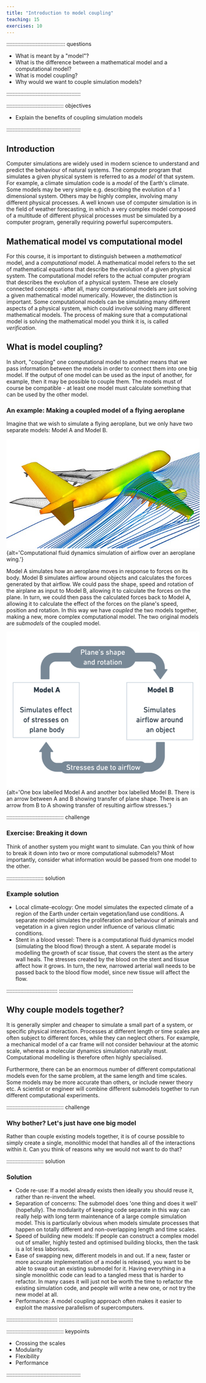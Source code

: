 ```yaml
---
title: "Introduction to model coupling"
teaching: 15
exercises: 10
---
```


:::::::::::::::::::::::::::::::::::::: questions 

- What is meant by a "model"?
- What is the difference between a mathematical model and a computational model?
- What is model coupling?
- Why would we want to couple simulation models?

::::::::::::::::::::::::::::::::::::::::::::::::

::::::::::::::::::::::::::::::::::::: objectives

- Explain the benefits of coupling simulation models

::::::::::::::::::::::::::::::::::::::::::::::::

## Introduction
Computer simulations are widely used in modern science to understand and predict the behaviour of natural systems.
The computer program that simulates a given physical system is referred to as a _model_ of that system.
For example, a climate simulation code is a _model_ of the Earth's climate.
Some models may be very simple e.g. describing the evolution of a 1 dimensional system.
Others may be highly complex, involving many different physical processes.
A well known use of computer simulation is in the field of weather forecasting, in which a very complex model composed of a multitude of different physical processes must be simulated by a computer program, generally requiring powerful supercomputers.

## Mathematical model vs computational model
For this course, it is important to distinguish between a _mathematical_ model, and a _computational_ model.
A mathematical model refers to the set of mathematical equations that describe the evolution of a given physical system.
The computational model refers to the actual computer program that describes the evolution of a physical system.
These are closely connected concepts - after all, many computational models are just solving a given mathematical model numerically. However, the distinction is important. Some computational models can be simulating many different aspects of a physical system, which could involve solving many different mathematical models. The process of making sure that a computational model is solving the mathematical model you think it is, is called _verification_.

## What is model coupling?
In short, "coupling" one computational model to another means that we pass information between the models in order to connect them into one big model. If the output of one model can be used as the input of another, for example, then it may be possible to couple them. The models must of course be compatible - at least one model must calculate something that can be used by the other model.

### An example: Making a coupled model of a flying aeroplane

Imagine that we wish to simulate a flying aeroplane, but we only have two separate models: Model A and Model B.

![Computational fluid dynamics solver applied to A380 aircraft. (Image: DLR, CC-BY 3.0) ](../fig/640px-DLR_2007_A380_sim_hires.jpg){alt='Computational fluid dynamics simulation of airflow over an aeroplane wing.'}

Model A simulates how an aeroplane moves in response to forces on its body.
Model B simulates airflow around objects and calculates the forces generated by that airflow.
We could pass the shape, speed and rotation of the airplane as input to Model B, allowing it to calculate the forces on the plane.
In turn, we could then pass the calculated forces back to Model A, allowing it to calculate the effect of the forces on the plane's speed, position and rotation.
In this way we have _coupled_ the two models together, making a new, more complex computational model. The two original models are _submodels_ of the coupled model.

![Models A and B for the plane coupling example](../fig/ep01-plane-model-coupling.png){alt='One box labelled Model A and another box labelled Model B. There is an arrow between A and B showing transfer of plane shape. There is an arrow from B to A showing transfer of resulting airflow stresses.'}

::::::::::::::::::::::::::::::::::::: challenge 

### Exercise: Breaking it down
Think of another system you might want to simulate.
Can you think of how to break it down into two or more computational submodels?
Most importantly, consider what information would be passed from one model to the other.

:::::::::::::::::::::::: solution 

### Example solution

- Local climate-ecology: One model simulates the expected climate of a region of the Earth under certain vegetation/land use conditions. A separate model simulates the proliferation and behaviour of animals and vegetation in a given region under influence of various climatic conditions.
- Stent in a blood vessel: There is a computational fluid dynamics model (simulating the blood flow) through a stent. A separate model is modelling the growth of scar tissue, that covers the stent as the artery wall heals. The stresses created by the blood on the stent and tissue affect how it grows. In turn, the new, narrowed arterial wall needs to be passed back to the blood flow model, since new tissue will affect the flow.

:::::::::::::::::::::::::::::::::
::::::::::::::::::::::::::::::::::::::::::::::::

## Why couple models together?
It is generally simpler and cheaper to simulate a small part of a system, or specific physical interaction. Processes at different length or time scales are often subject to different forces, while they can neglect others. For example, a mechanical model of a car frame will not consider behaviour at the atomic scale, whereas a molecular dynamics simulation naturally must. Computational modelling is therefore often highly specialised.

Furthermore, there can be an enormous number of different computational models even for the same problem, at the same length and time scales. Some models may be more accurate than others, or include newer theory etc. A scientist or engineer will combine different submodels together to run different computational experiments.

::::::::::::::::::::::::::::::::::::: challenge 

### Why bother? Let's just have one big model
Rather than couple existing models together, it is of course possible to simply create a single, monolithic model that handles all of the interactions within it. Can you think of reasons why we would not want to do that?

:::::::::::::::::::::::: solution 

### Solution
- Code re-use: If a model already exists then ideally you should reuse it, rather than re-invent the wheel.
- Separation of concerns: The submodel does 'one thing and does it well' (hopefully). The modularity of keeping code separate in this way can really help with long term maintenance of a large comple simulation model. This is particularly obvious when models simulate processes that happen on totally different and non-overlapping length and time scales.
- Speed of building new models: If people can construct a complex model out of smaller, highly tested and optimised building blocks, then the task is a lot less laborious.
- Ease of swapping new, different models in and out. If a new, faster or more accurate implementation of a model is released, you want to be able to swap out an existing submodel for it. Having everything in a single monolithic code can lead to a tangled mess that is harder to refactor. In many cases it will just not be worth the time to refactor the existing simulation code, and people will write a new one, or not try the new model at all.
- Performance: A model coupling approach often makes it easier to exploit the massive parallelism of supercomputers.

:::::::::::::::::::::::::::::::::
::::::::::::::::::::::::::::::::::::::::::::::::

::::::::::::::::::::::::::::::::::::: keypoints 

- Crossing the scales
- Modularity
- Flexibility
- Performance

::::::::::::::::::::::::::::::::::::::::::::::::

[r-markdown]: https://rmarkdown.rstudio.com/
